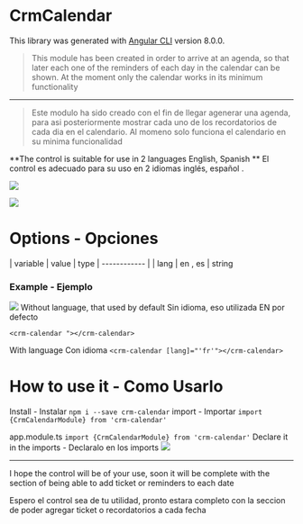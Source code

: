 # CrmCalendar


This library was generated with [Angular CLI](https://github.com/angular/angular-cli) version 8.0.0.


> This module has been created in order to arrive at an agenda, so that later each one of the reminders of each day in the calendar can be shown.
At the moment only the calendar works in its minimum functionality

------------


> Este modulo ha sido creado con el fin de llegar agenerar una agenda, para asi posteriormente mostrar cada uno de los recordatorios de cada dia en el calendario.
Al momeno solo funciona el calendario en su minima funcionalidad

**The control is suitable for use in 2 languages ​​English, Spanish **
El control es adecuado para su uso en 2 idiomas inglés, español .

![](https://i.imgur.com/PRC98qP.jpg)

![](https://i.imgur.com/WX37qjQ.jpg)

# Options - Opciones
|  variable | value | type
| ------------ |
|  lang  | en , es | string

### Example - Ejemplo


![](https://i.imgur.com/7c58pIM.jpg)
Without language, that used by default
Sin idioma, eso utilizada EN por defecto

`<crm-calendar "></crm-calendar>`

With language
Con idioma
`<crm-calendar [lang]="'fr'"></crm-calendar>`


# How to use it - Como Usarlo
Install  - Instalar
`npm i --save crm-calendar`
import - Importar
`import {CrmCalendarModule} from 'crm-calendar'`

app.module.ts
`import {CrmCalendarModule} from 'crm-calendar'`
Declare it in the imports  - Declaralo en los imports
![](https://i.imgur.com/69U0ytC.jpg)


------------

I hope the control will be of your use, soon it will be complete with the section of being able to add ticket or reminders to each date

Espero el control sea de tu utilidad, pronto estara completo con la seccion de poder agregar ticket o recordatorios a cada fecha
